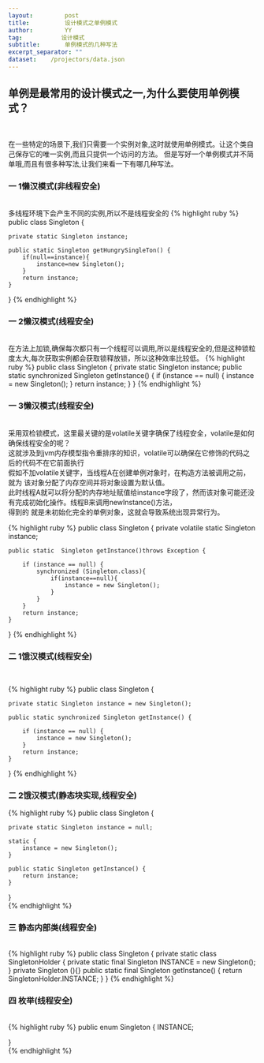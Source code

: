 ```yaml
---
layout:     	post
title:     		设计模式之单例模式
author:     	YY
tag:           设计模式
subtitle:    	单例模式的几种写法
excerpt_separator: ""
dataset:    /projectors/data.json
---
```



<h2>单例是最常用的设计模式之一,为什么要使用单例模式？</h2><br>
<p>在一些特定的场景下,我们只需要一个实例对象,这时就使用单例模式。让这个类自己保存它的唯一实例,而且只提供一个访问的方法。
但是写好一个单例模式并不简单哦,而且有很多种写法,让我们来看一下有哪几种写法。</p>

<h3>一 1懒汉模式(非线程安全)</h3><br>
多线程环境下会产生不同的实例,所以不是线程安全的
{% highlight ruby %}
public class Singleton {

    private static Singleton instance;

    public static Singleton getHungrySingleTon() {
        if(null==instance){
            instance=new Singleton();
        }
        return instance;
    }

}
{% endhighlight %}

<h3>一 2懒汉模式(线程安全)</h3><br>
在方法上加锁,确保每次都只有一个线程可以调用,所以是线程安全的,但是这种锁粒度太大,每次获取实例都会获取锁释放锁，所以这种效率比较低。
{% highlight ruby %}
public class Singleton {  
    private static Singleton instance;      
    public static synchronized Singleton getInstance() {  
    if (instance == null) {  
        instance = new Singleton();  
    }  
    return instance;  
    }  
}  
{% endhighlight %}


<h3>一 3懒汉模式(线程安全)</h3><br>
采用双检锁模式，这里最关键的是volatile关键字确保了线程安全，volatile是如何确保线程安全的呢？<br>
这就涉及到jvm内存模型指令重排序的知识，volatile可以确保在它修饰的代码之后的代码不在它前面执行<br>
假如不加volatile关键字，当线程A在创建单例对象时，在构造方法被调用之前，就为 该对象分配了内存空间并将对象设置为默认值。<br>
此时线程A就可以将分配的内存地址赋值给instance字段了，然而该对象可能还没有完成初始化操作。线程B来调用newInstance()方法，<br>
得到的 就是未初始化完全的单例对象，这就会导致系统出现异常行为。

{% highlight ruby %}
public class Singleton {
    private volatile static Singleton instance;
    
    public static  Singleton getInstance()throws Exception {
    
        if (instance == null) {
            synchronized (Singleton.class){
                if(instance==null){
                    instance = new Singleton();
                }
            }
        }
        return instance;
    }
}
{% endhighlight %}

<h3>二 1饿汉模式(线程安全)</h3><br>

{% highlight ruby %}
public class Singleton {

    private static Singleton instance = new Singleton();

    public static synchronized Singleton getInstance() {

        if (instance == null) {
            instance = new Singleton();
        }
        return instance;
    }

} 
{% endhighlight %}
<h3>二 2饿汉模式(静态块实现,线程安全)</h3>
{% highlight ruby %}
public class Singleton {

    private static Singleton instance = null;

    static {
        instance = new Singleton();
    }

    public static Singleton getInstance() {
        return instance;
    }
}  
{% endhighlight %}

<h3>三 静态内部类(线程安全)</h3><br>
{% highlight ruby %}
public class Singleton {  
    private static class SingletonHolder {  
    private static final Singleton INSTANCE = new Singleton();  
    }  
    private Singleton (){}  
    public static final Singleton getInstance() {  
    return SingletonHolder.INSTANCE;  
    }  
}  
{% endhighlight %}
<h3>四 枚举(线程安全)</h3><br>
{% highlight ruby %}
public enum Singleton {  
    INSTANCE;  
    
}  
{% endhighlight %}






















